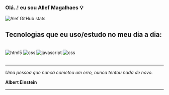 ### Olá..! eu sou Allef Magalhaes 💡 

![Alef GitHub stats](https://github-readme-stats.vercel.app/api?username=alfmagalhaes&show_icons=true&theme=gruvbox)

## Tecnologias que eu uso/estudo no meu dia a dia:
<div style = "display inline_block"></br>
<img align="center" alt="html5" src= "https://img.shields.io/badge/HTML5-E34F26?style=for-the-badge&logo=html5&logoColor=white">
<img align="center" alt="css" src= "https://img.shields.io/badge/CSS3-1572B6?style=for-the-badge&logo=css3&logoColor=white">
<img align="center" alt="javascript" src= "https://img.shields.io/badge/JavaScript-F7DF1E?style=for-the-badge&logo=javascript&logoColor=black">
<img align="center" alt="css" src= "https://img.shields.io/badge/Java-ED8B00?style=for-the-badge&logo=java&logoColor=white">

</div><br>

<hr>
<i>Uma pessoa que nunca cometeu um erro, nunca tentou nada de novo. </i>

<strong>Albert Einstein</strong>
<hr>
